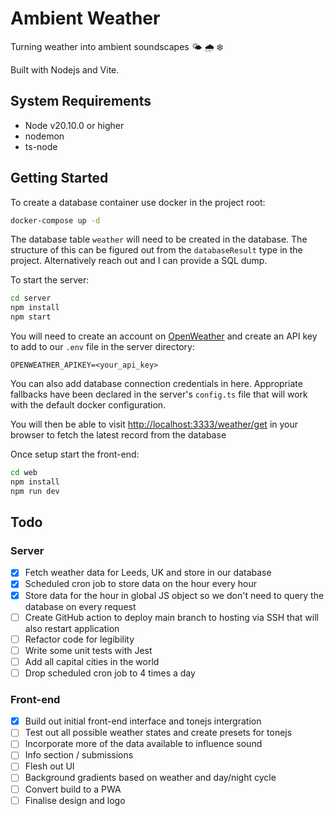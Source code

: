 # Ambient Weather

Turning weather into ambient soundscapes 🌤️ 🌧️ ❄️

Built with Nodejs and Vite.

## System Requirements

- Node v20.10.0 or higher
- nodemon
- ts-node

## Getting Started

To create a database container use docker in the project root:

```bash
docker-compose up -d
```

The database table `weather` will need to be created in the database. The structure of this can be figured out from the `databaseResult` type in the project. Alternatively reach out and I can provide a SQL dump.

To start the server:

```bash
cd server
npm install
npm start
```

You will need to create an account on [OpenWeather](https://openweathermap.org/api) and create an API key to add to our `.env` file in the server directory:

```env
OPENWEATHER_APIKEY=<your_api_key>
```

You can also add database connection credentials in here. Appropriate fallbacks have been declared in the server's `config.ts` file that will work with the default docker configuration.

You will then be able to visit [http://localhost:3333/weather/get](http://localhost:3333/weather/get) in your browser to fetch the latest record from the database

Once setup start the front-end:

```bash
cd web
npm install
npm run dev
```

## Todo

### Server

- [x] Fetch weather data for Leeds, UK and store in our database
- [x] Scheduled cron job to store data on the hour every hour
- [x] Store data for the hour in global JS object so we don't need to query the database on every request
- [ ] Create GitHub action to deploy main branch to hosting via SSH that will also restart application
- [ ] Refactor code for legibility
- [ ] Write some unit tests with Jest
- [ ] Add all capital cities in the world
- [ ] Drop scheduled cron job to 4 times a day

### Front-end

- [x] Build out initial front-end interface and tonejs intergration
- [ ] Test out all possible weather states and create presets for tonejs
- [ ] Incorporate more of the data available to influence sound
- [ ] Info section / submissions
- [ ] Flesh out UI
- [ ] Background gradients based on weather and day/night cycle
- [ ] Convert build to a PWA
- [ ] Finalise design and logo
